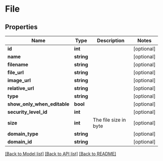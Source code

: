 # File

## Properties
Name | Type | Description | Notes
------------ | ------------- | ------------- | -------------
**id** | **int** |  | [optional] 
**name** | **string** |  | [optional] 
**filename** | **string** |  | [optional] 
**file_url** | **string** |  | [optional] 
**image_url** | **string** |  | [optional] 
**relative_url** | **string** |  | [optional] 
**type** | **string** |  | [optional] 
**show_only_when_editable** | **bool** |  | [optional] 
**security_level_id** | **int** |  | [optional] 
**size** | **int** | The file size in byte | [optional] 
**domain_type** | **string** |  | [optional] 
**domain_id** | **string** |  | [optional] 

[[Back to Model list]](../../README.md#documentation-for-models) [[Back to API list]](../../README.md#documentation-for-api-endpoints) [[Back to README]](../../README.md)

